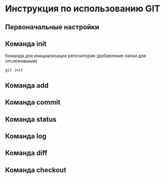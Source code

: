 # Инструкция по использованию GIT

## Первоначальные настройки

## Команда init

Команда для инициализации репозитория (добавление папки для отслеживания)

    git init

## Команда add

## Команда commit

## Команда status

## Команда log

## Команда diff

## Команда checkout